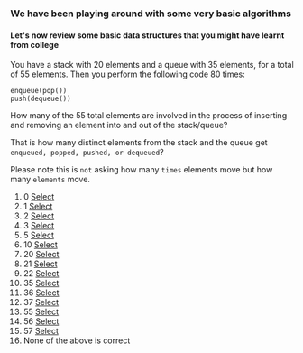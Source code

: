 ### We have been playing around with some very basic algorithms

#### Let's now review some basic data structures that you might have learnt from college

You have a stack with 20 elements and a queue with 35 elements, for a total of 55 elements. 
Then you perform the following code 80 times:

```
enqueue(pop())
push(dequeue())
```

How many of the 55 total elements are involved in the process of inserting and 
removing an element into and out of the stack/queue? 

That is how many distinct elements from the stack and the queue get 
`enqueued, popped, pushed, or dequeued`? 

Please note this is `not` asking how many `times` elements move but how many `elements` move.

1. 0 [Select](./intro_3_3)
2. 1 [Select](./intro_3_3)
3. 2 [Select](./intro_3_3)
4. 3 [Select](./intro_3_3)
5. 5 [Select](./intro_3_3)
6. 10 [Select](./intro_3_3)
7. 20 [Select](./intro_3_3)
8. 21 [Select](./intro_3_3)
9. 22 [Select](./intro_3_3)
10. 35 [Select](./intro_3_3)
11. 36 [Select](./intro_3_3_36)
12. 37 [Select](./intro_3_3)
13. 55 [Select](./intro_3_3)
14. 56 [Select](./intro_3_3)
15. 57 [Select](./intro_3_3)
16. None of the above is correct